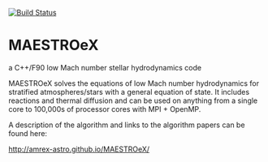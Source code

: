 [![Build Status](https://travis-ci.com/AMReX-Astro/MAESTROeX.svg?branch=development)](https://travis-ci.com/AMReX-Astro/MAESTROeX)

# MAESTROeX
a C++/F90 low Mach number stellar hydrodynamics code

MAESTROeX solves the equations of low Mach number hydrodynamics for
stratified atmospheres/stars with a general equation of state. It
includes reactions and thermal diffusion and can be used on anything
from a single core to 100,000s of processor cores with MPI + OpenMP.

A description of the algorithm and links to the algorithm papers can be found here:

http://amrex-astro.github.io/MAESTROeX/
